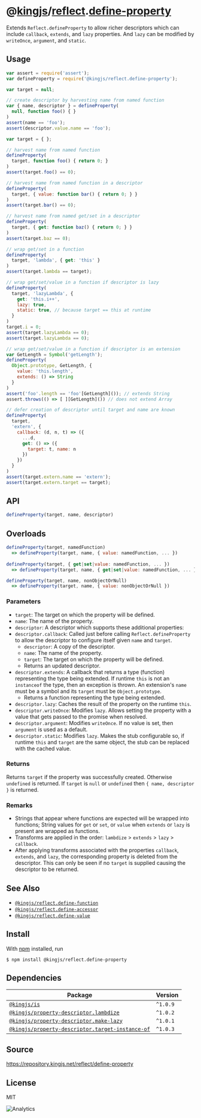 # @[kingjs][@kingjs]/[reflect][ns0].[define-property][ns1]
Extends `Reflect.defineProperty` to allow richer descriptors which can include `callback`, `extends`, and `lazy` properties. And `lazy` can be modified by `writeOnce`, `argument`, and `static`.
## Usage
```js
var assert = require('assert');
var defineProperty = require('@kingjs/reflect.define-property');

var target = null;

// create descriptor by harvesting name from named function
var { name, descriptor } = defineProperty(
  null, function foo() { }
)
assert(name == 'foo');
assert(descriptor.value.name == 'foo');

var target = { };

// harvest name from named function
defineProperty(
  target, function foo() { return 0; }
)
assert(target.foo() == 0);

// harvest name from named function in a descriptor
defineProperty(
  target, { value: function bar() { return 0; } }
)
assert(target.bar() == 0);

// harvest name from named get/set in a descriptor
defineProperty(
  target, { get: function baz() { return 0; } }
)
assert(target.baz == 0);

// wrap get/set in a function
defineProperty(
  target, 'lambda', { get: 'this' }
)
assert(target.lambda == target);

// wrap get/set/value in a function if descriptor is lazy
defineProperty(
  target, 'lazyLambda', { 
    get: 'this.i++', 
    lazy: true,
    static: true, // because target == this at runtime
  }
)
target.i = 0;
assert(target.lazyLambda == 0);
assert(target.lazyLambda == 0);

// wrap get/set/value in a function if descriptor is an extension
var GetLength = Symbol('getLength');
defineProperty(
  Object.prototype, GetLength, { 
    value: 'this.length', 
    extends: () => String 
  }
)
assert('foo'.length == 'foo'[GetLength]()); // extends String
assert.throws(() => [ ][GetLength]()) // does not extend Array

// defer creation of descriptor until target and name are known
defineProperty(
  target, 
  'extern', { 
    callback: (d, n, t) => ({
      ...d,
      get: () => ({ 
        target: t, name: n 
      }) 
    })
  }
)
assert(target.extern.name == 'extern');
assert(target.extern.target == target);

```

## API
```ts
defineProperty(target, name, descriptor)
```
## Overloads
```js
defineProperty(target, namedFunction)
  => defineProperty(target, name, { value: namedFunction, ... })
  
defineProperty(target, { get|set|value: namedFunction, ... })
  => defineProperty(target, name, { get|set|value: namedFunction, ... })

defineProperty(target, name, nonObjectOrNull)
  => defineProperty(target, name, { value: nonObjectOrNull })
```

### Parameters
- `target`: The target on which the property will be defined.
- `name`: The name of the property.
- `descriptor`: A descriptor which supports these additional properties:
- `descriptor.callback`: Called just before calling `Reflect.defineProperty` to allow the descriptor to configure itself given `name` and `target`.
  - `descriptor`: A copy of the descriptor.
  - `name`: The name of the property.
  - `target`: The target on which the property will be defined.
  - Returns an updated descriptor.
- `descriptor.extends`: A callback that returns a type (function) representing  the type being extended. If runtime `this` is not an `instanceof` the type,  then an exception is thrown. An extension's `name` must be a symbol and its `target` must be `Object.prototype`.
  - Returns a function representing the type being extended.
- `descriptor.lazy`: Caches the result of the property on the runtime `this`.
- `descriptor.writeOnce`: Modifies `lazy`. Allows setting the property with a  value that gets passed to the promise when resolved.
- `descriptor.argument`: Modifies `writeOnce`. If no value is set, then `argument` is used as a default.
- `descriptor.static`: Modifies `lazy`. Makes the stub configurable so, if runtime `this` and `target` are the same object, the stub can be replaced with the cached value.
### Returns
Returns `target` if the property was successfully created.  Otherwise `undefined` is returned. If `target` is `null` or `undefined` then `{ name, descriptor }` is returned.
### Remarks
- Strings that appear where functions are expected will be wrapped into functions; String values for `get` or `set`,  or `value` when `extends` or `lazy` is present are wrapped as functions.
- Transforms are applied in the order: `lambdize` > `extends` > `lazy` > `callback`.
- After applying transforms associated with the properties `callback`, `extends`,  and `lazy`, the corresponding property is deleted from the descriptor. This can only be  seen if no `target` is supplied causing the descriptor to be returned.
## See Also
- [`@kingjs/reflect.define-function`][defineFunction]
- [`@kingjs/reflect.define-accessor`][defineAccessor]
- [`@kingjs/reflect.define-value`][defineValue]

[defineFunction]: https://www.npmjs.com/package/@kingjs/reflect.define-function
[defineAccessor]: https://www.npmjs.com/package/@kingjs/reflect.define-accessor
[defineValue]: https://www.npmjs.com/package/@kingjs/reflect.define-value
## Install
With [npm](https://npmjs.org/) installed, run
```
$ npm install @kingjs/reflect.define-property
```
## Dependencies
|Package|Version|
|---|---|
|[`@kingjs/is`](https://www.npmjs.com/package/@kingjs/is)|`^1.0.9`|
|[`@kingjs/property-descriptor.lambdize`](https://www.npmjs.com/package/@kingjs/property-descriptor.lambdize)|`^1.0.2`|
|[`@kingjs/property-descriptor.make-lazy`](https://www.npmjs.com/package/@kingjs/property-descriptor.make-lazy)|`^1.0.1`|
|[`@kingjs/property-descriptor.target-instance-of`](https://www.npmjs.com/package/@kingjs/property-descriptor.target-instance-of)|`^1.0.3`|
## Source
https://repository.kingjs.net/reflect/define-property
## License
MIT

![Analytics](https://analytics.kingjs.net/reflect/define-property)

[@kingjs]: https://www.npmjs.com/package/kingjs
[ns0]: https://www.npmjs.com/package/@kingjs/reflect
[ns1]: https://www.npmjs.com/package/@kingjs/reflect.define-property
